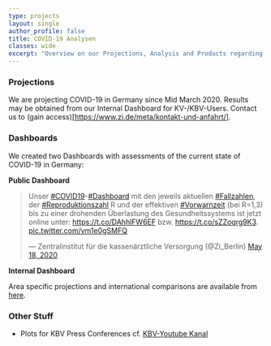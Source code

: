 ```yaml
---
type: projects
layout: single
author_profile: false
title: COVID-19 Analysen
classes: wide
excerpt: "Overview on our Projections, Analysis and Products regarding COVID-19 in Germany"
---
```


### Projections

We are projecting COVID-19 in Germany since Mid March 2020. Results may be obtained from our Internal Dashboard for KV-/KBV-Users. Contact us to (gain access)[https://www.zi.de/meta/kontakt-und-anfahrt/].

### Dashboards

We created two Dashboards with assessments of the current state of COVID-19 in Germany:

**Public Dashboard**

<blockquote class="twitter-tweet"><p lang="de" dir="ltr">Unser <a href="https://twitter.com/hashtag/COVID19?src=hash&amp;ref_src=twsrc%5Etfw">#COVID19</a>-<a href="https://twitter.com/hashtag/Dashboard?src=hash&amp;ref_src=twsrc%5Etfw">#Dashboard</a> mit den jeweils aktuellen <a href="https://twitter.com/hashtag/Fallzahlen?src=hash&amp;ref_src=twsrc%5Etfw">#Fallzahlen</a>, der <a href="https://twitter.com/hashtag/Reproduktionszahl?src=hash&amp;ref_src=twsrc%5Etfw">#Reproduktionszahl</a> R und der effektiven <a href="https://twitter.com/hashtag/Vorwarnzeit?src=hash&amp;ref_src=twsrc%5Etfw">#Vorwarnzeit</a> (bei R=1,3) bis zu einer drohenden Überlastung des Gesundheitssystems ist jetzt online unter: <a href="https://t.co/DAhhlFW6EF">https://t.co/DAhhlFW6EF</a> bzw. <a href="https://t.co/sZZoqrg9K3">https://t.co/sZZoqrg9K3</a>. <a href="https://t.co/vm1e0gSMFQ">pic.twitter.com/vm1e0gSMFQ</a></p>&mdash; Zentralinstitut für die kassenärztliche Versorgung (@Zi_Berlin) <a href="https://twitter.com/Zi_Berlin/status/1262285667888959488?ref_src=twsrc%5Etfw">May 18, 2020</a></blockquote> <script async src="https://platform.twitter.com/widgets.js" charset="utf-8"></script>

**Internal Dashboard**

Area specific projections and international comparisons are available from [here](https://https://covid-19-monitor.azurewebsites.net/).

### Other Stuff

- Plots for KBV Press Conferences cf. [KBV-Youtube Kanal](https://www.youtube.com/user/kbv4u/search?query=pressekonferenz++coronavirus)
